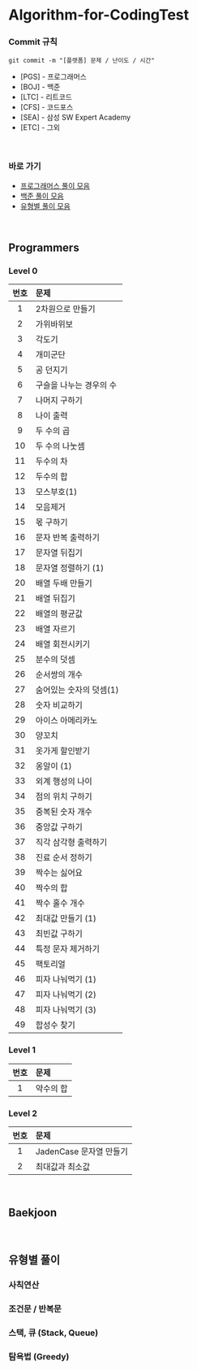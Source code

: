 # Algorithm-for-CodingTest

### Commit 규칙

```
git commit -m "[플랫폼] 문제 / 난이도 / 시간"
```

- [PGS] - 프로그래머스
- [BOJ] - 백준
- [LTC] - 리트코드
- [CFS] - 코드포스
- [SEA] - 삼성 SW Expert Academy
- [ETC] - 그외

<br />

### 바로 가기

- [프로그래머스 풀이 모음](#Programmers)
- [백준 풀이 모음](#BeakJoon)
- [유형별 풀이 모음](#유형별-풀이)

<br />

## Programmers

### Level 0

| 번호 | 문제                    |
| :--: | :---------------------- |
|  1   | 2차원으로 만들기        |
|  2   | 가위바위보              |
|  3   | 각도기                  |
|  4   | 개미군단                |
|  5   | 공 던지기               |
|  6   | 구슬을 나누는 경우의 수 |
|  7   | 나머지 구하기           |
|  8   | 나이 출력               |
|  9   | 두 수의 곱              |
|  10  | 두 수의 나눗셈          |
|  11  | 두수의 차               |
|  12  | 두수의 합               |
|  13  | 모스부호(1)             |
|  14  | 모음제거                |
|  15  | 몫 구하기               |
|  16  | 문자 반복 출력하기      |
|  17  | 문자열 뒤집기           |
|  18  | 문자열 정렬하기 (1)     |
|  20  | 배열 두배 만들기        |
|  21  | 배열 뒤집기             |
|  22  | 배열의 평균값           |
|  23  | 배열 자르기             |
|  24  | 배열 회전시키기         |
|  25  | 분수의 덧셈             |
|  26  | 순서쌍의 개수           |
|  27  | 숨어있는 숫자의 덧셈(1) |
|  28  | 숫자 비교하기           |
|  29  | 아이스 아메리카노       |
|  30  | 양꼬치                  |
|  31  | 옷가게 할인받기         |
|  32  | 옹알이 (1)              |
|  33  | 외계 행성의 나이        |
|  34  | 점의 위치 구하기        |
|  35  | 중복된 숫자 개수        |
|  36  | 중앙값 구하기           |
|  37  | 직각 삼각형 출력하기    |
|  38  | 진료 순서 정하기        |
|  39  | 짝수는 싫어요           |
|  40  | 짝수의 합               |
|  41  | 짝수 홀수 개수          |
|  42  | 최대값 만들기 (1)       |
|  43  | 최빈값 구하기           |
|  44  | 특정 문자 제거하기      |
|  45  | 팩토리얼                |
|  46  | 피자 나눠먹기 (1)       |
|  47  | 피자 나눠먹기 (2)       |
|  48  | 피자 나눠먹기 (3)       |
|  49  | 합성수 찾기             |

### Level 1

| 번호 | 문제      |
| :--: | :-------- |
|  1   | 약수의 합 |

### Level 2

| 번호 | 문제                    |
| :--: | :---------------------- |
|  1   | JadenCase 문자열 만들기 |
|  2   | 최대값과 최소값         |

<br />

## Baekjoon

<br />

## 유형별 풀이

### 사칙연산

### 조건문 / 반복문

### 스택, 큐 (Stack, Queue)

### 탐욕법 (Greedy)
